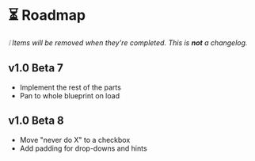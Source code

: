 # ⏳ Roadmap

_❕ Items will be removed when they're completed. This is **not** a changelog._

## v1.0 Beta 7

- Implement the rest of the parts
- Pan to whole blueprint on load

## v1.0 Beta 8

- Move "never do X" to a checkbox
- Add padding for drop-downs and hints
